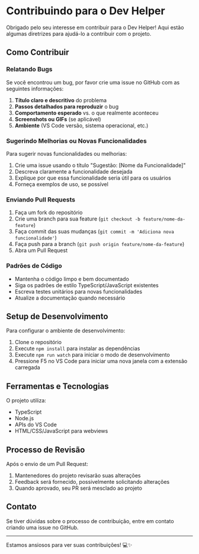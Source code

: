 # Contribuindo para o Dev Helper

Obrigado pelo seu interesse em contribuir para o Dev Helper! Aqui estão algumas diretrizes para ajudá-lo a contribuir com o projeto.

## Como Contribuir

### Relatando Bugs

Se você encontrou um bug, por favor crie uma issue no GitHub com as seguintes informações:

1. **Título claro e descritivo** do problema
2. **Passos detalhados para reproduzir** o bug
3. **Comportamento esperado** vs. o que realmente aconteceu
4. **Screenshots ou GIFs** (se aplicável)
5. **Ambiente** (VS Code versão, sistema operacional, etc.)

### Sugerindo Melhorias ou Novas Funcionalidades

Para sugerir novas funcionalidades ou melhorias:

1. Crie uma issue usando o título "Sugestão: [Nome da Funcionalidade]"
2. Descreva claramente a funcionalidade desejada
3. Explique por que essa funcionalidade seria útil para os usuários
4. Forneça exemplos de uso, se possível

### Enviando Pull Requests

1. Faça um fork do repositório
2. Crie uma branch para sua feature (`git checkout -b feature/nome-da-feature`)
3. Faça commit das suas mudanças (`git commit -m 'Adiciona nova funcionalidade'`)
4. Faça push para a branch (`git push origin feature/nome-da-feature`)
5. Abra um Pull Request

### Padrões de Código

- Mantenha o código limpo e bem documentado
- Siga os padrões de estilo TypeScript/JavaScript existentes
- Escreva testes unitários para novas funcionalidades
- Atualize a documentação quando necessário

## Setup de Desenvolvimento

Para configurar o ambiente de desenvolvimento:

1. Clone o repositório
2. Execute `npm install` para instalar as dependências
3. Execute `npm run watch` para iniciar o modo de desenvolvimento
4. Pressione F5 no VS Code para iniciar uma nova janela com a extensão carregada

## Ferramentas e Tecnologias

O projeto utiliza:

- TypeScript
- Node.js
- APIs do VS Code
- HTML/CSS/JavaScript para webviews

## Processo de Revisão

Após o envio de um Pull Request:

1. Mantenedores do projeto revisarão suas alterações
2. Feedback será fornecido, possivelmente solicitando alterações
3. Quando aprovado, seu PR será mesclado ao projeto

## Contato

Se tiver dúvidas sobre o processo de contribuição, entre em contato criando uma issue no GitHub.

---

Estamos ansiosos para ver suas contribuições! 💻✨
